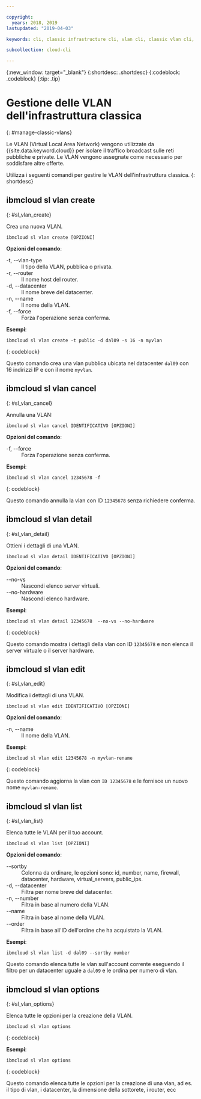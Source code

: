 ```yaml
---

copyright:
  years: 2018, 2019
lastupdated: "2019-04-03"

keywords: cli, classic infrastructure cli, vlan cli, classic vlan cli, ibmcloud sl vlan, manage virtual network cli

subcollection: cloud-cli

---
```


{:new_window: target="_blank"}
{:shortdesc: .shortdesc}
{:codeblock: .codeblock}
{:tip: .tip}

# Gestione delle VLAN dell'infrastruttura classica
{: #manage-classic-vlans}

Le VLAN (Virtual Local Area Network) vengono utilizzate da {{site.data.keyword.cloud}} per isolare il traffico broadcast sulle reti pubbliche e private. Le VLAN vengono assegnate come necessario per soddisfare altre offerte.

Utilizza i seguenti comandi per gestire le VLAN dell'infrastruttura classica.
{: shortdesc}

## ibmcloud sl vlan create
{: #sl_vlan_create}

Crea una nuova VLAN.
```
ibmcloud sl vlan create [OPZIONI]
```

<strong>Opzioni del comando</strong>:
<dl>
<dt>-t, --vlan-type</dt>
<dd>Il tipo della VLAN, pubblica o privata.</dd>
<dt>-r, --router</dt>
<dd>Il nome host del router.</dd>
<dt>-d, --datacenter</dt>
<dd>Il nome breve del datacenter.</dd>
<dt>-n, --name</dt>
<dd>Il nome della VLAN.</dd>
<dt>-f, --force</dt>
<dd>Forza l'operazione senza conferma.</dd>
</dl>

**Esempi**:
```
ibmcloud sl vlan create -t public -d dal09 -s 16 -n myvlan
```
{: codeblock}

Questo comando crea una vlan pubblica ubicata nel datacenter `dal09` con 16 indirizzi IP e con il nome `myvlan`.

## ibmcloud sl vlan cancel
{: #sl_vlan_cancel}

Annulla una VLAN:
```
ibmcloud sl vlan cancel IDENTIFICATIVO [OPZIONI]
```

<strong>Opzioni del comando</strong>:
<dl>
<dt>-f, --force</dt>
<dd>Forza l'operazione senza conferma.</dd>
</dl>

**Esempi**:
```
ibmcloud sl vlan cancel 12345678 -f
```
{: codeblock}

Questo comando annulla la vlan con ID `12345678` senza richiedere conferma.

## ibmcloud sl vlan detail
{: #sl_vlan_detail}

Ottieni i dettagli di una VLAN.
```
ibmcloud sl vlan detail IDENTIFICATIVO [OPZIONI]
```

<strong>Opzioni del comando</strong>:
<dl>
<dt>--no-vs</dt>
<dd>Nascondi elenco server virtuali.</dd>
<dt>--no-hardware</dt>
<dd>Nascondi elenco hardware.</dd>
</dl>

**Esempi**:
```
ibmcloud sl vlan detail 12345678  --no-vs --no-hardware
```
{: codeblock}

Questo comando mostra i dettagli della vlan con ID `12345678` e non elenca il server virtuale o il server hardware.

## ibmcloud sl vlan edit
{: #sl_vlan_edit}

Modifica i dettagli di una VLAN.
```
ibmcloud sl vlan edit IDENTIFICATIVO [OPZIONI]
```

<strong>Opzioni del comando</strong>:
<dl>
<dt>-n, --name</dt>
<dd>Il nome della VLAN.</dd>
</dl>

**Esempi**:
```
ibmcloud sl vlan edit 12345678 -n myvlan-rename
```
{: codeblock}

Questo comando aggiorna la vlan con `ID 12345678` e le fornisce un nuovo nome `myvlan-rename`.

## ibmcloud sl vlan list
{: #sl_vlan_list}

Elenca tutte le VLAN per il tuo account.
```
ibmcloud sl vlan list [OPZIONI]
```

<strong>Opzioni del comando</strong>:
<dl>
<dt>--sortby</dt>
<dd>Colonna da ordinare, le opzioni sono: id, number, name, firewall, datacenter, hardware, virtual_servers, public_ips.</dd>
<dt>-d, --datacenter</dt>
<dd>Filtra per nome breve del datacenter.</dd>
<dt>-n, --number</dt>
<dd>Filtra in base al numero della VLAN.</dd>
<dt>--name</dt>
<dd>Filtra in base al nome della VLAN.</dd>
<dt>--order</dt>
<dd>Filtra in base all'ID dell'ordine che ha acquistato la VLAN.</dd>
</dl>

**Esempi**:
```
ibmcloud sl vlan list -d dal09 --sortby number
```
Questo comando elenca tutte le vlan sull'account corrente eseguendo il filtro per un datacenter uguale a `dal09` e le ordina per numero di vlan.

## ibmcloud sl vlan options
{: #sl_vlan_options}

Elenca tutte le opzioni per la creazione della VLAN.
```
ibmcloud sl vlan options
```
{: codeblock}

**Esempi**:
```
ibmcloud sl vlan options
```
{: codeblock}

Questo comando elenca tutte le opzioni per la creazione di una vlan, ad es. il tipo di vlan, i datacenter, la dimensione della sottorete, i router, ecc
